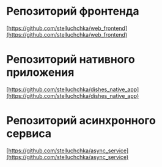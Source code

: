 # Репозиторий фронтенда
[https://github.com/stelluchchka/web_frontend](https://github.com/stelluchchka/web_frontend)

# Репозиторий нативного приложения
[https://github.com/stelluchchka/dishes_native_app](https://github.com/stelluchchka/dishes_native_app)

# Репозиторий асинхронного сервиса
[https://github.com/stelluchchka/async_service](https://github.com/stelluchchka/async_service)
